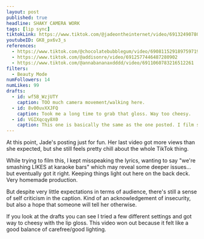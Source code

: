 ```yaml
---
layout: post
published: true
headline: SHAKY CAMERA WORK
tags: [lip sync]
tiktokLink: https://www.tiktok.com/@jadeontheinternet/video/6913249078012923142
youtubeID: GK8_px6v3_s
references:
  - https://www.tiktok.com/@chocolatebubblegum/video/6908115291897597190
  - https://www.tiktok.com/@addisonre/video/6912577446487280902
  - https://www.tiktok.com/@annabananaxdddd/video/6911060783216512261
filters:
  - Beauty Mode
numFollowers: 14
numLikes: 99
drafts:
  - id: wf5B_WzjUTY
    caption: TOO much camera movement/walking here.
  - id: 8v00uvXXJFQ
    caption: Took me a long time to grab that gloss. Way too cheesy.
  - id: VGIXqcqy8X0
    caption: This one is basically the same as the one posted. I film so many unnecessary drafts.
---
```


At this point, Jade's posting just for fun. Her last video got more views than she expected, but she still feels pretty chill about the whole TikTok thing.

While trying to film this, I kept misspeaking the lyrics, wanting to say "we're smashing LIKES at karaoke bars" which may reveal some deeper issues... but eventually got it right. Keeping things light out here on the back deck. Very homemade production.

But despite very little expectations in terms of audience, there's still a sense of self criticism in the caption. Kind of an acknowledgement of insecurity, but also a hope that someone will tell her otherwise.

If you look at the drafts you can see I tried a few different settings and got way to cheesy with the lip gloss. This video won out because it felt like a good balance of carefree/good lighting.

